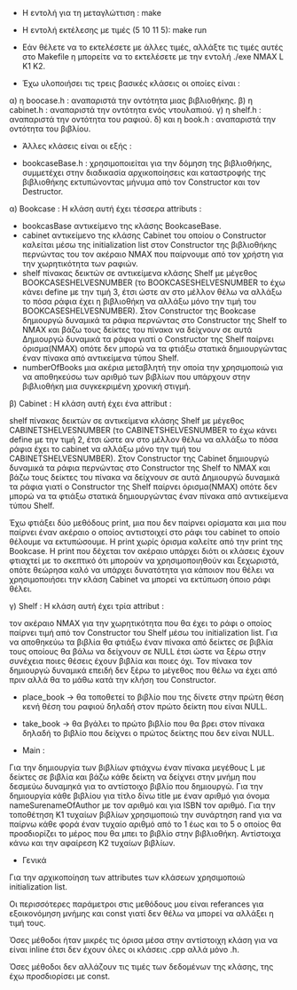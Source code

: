 - Η εντολή για τη μεταγλώττιση : make
- Η εντολή εκτέλεσης με τιμές (5 10 11 5): make run
- Εάν θέλετε να το εκτελέσετε με άλλες τιμές, αλλάξτε τις τιμές αυτές στο Makefile η μπορείτε να
το εκτελέσετε με την εντολή ./exe NMAX L K1 K2.

- Έχω υλοποιήσει τις τρεις βασικές κλάσεις οι οποίες
είναι :

α) η boocase.h : αναπαριστά την οντότητα μιας
βιβλιοθήκης.
β) η cabinet.h : αναπαριστά την οντότητα ενός
ντουλαπιού.
γ) η shelf.h : αναπαριστά την οντότητα του ραφιού.
δ) και η book.h : αναπαριστά την οντότητα του βιβλίου.

- Άλλες κλάσεις είναι οι εξής :

- bookcaseBase.h : χρησιμοποιείται για την δόμηση της
βιβλιοθήκης, συμμετέχει στην διαδικασία αρχικοποίησεις
και καταστροφής της βιβλιοθήκης εκτυπώνοντας μήνυμα από
τον Constructor και τον Destructor.

α) Bookcase : Η κλάση αυτή έχει τέσσερα attributs :

- bookcasBase αντικείμενο της κλάσης BookcaseBase.
- cabinet αντικείμενο της κλάσης Cabinet του οποίου ο
Constructor καλείται μέσω της initialization list στον
Constructor της βιβλιοθήκης περνώντας του τον ακέραιο
NMAX που παίρνουμε από τον χρήστη για την χωρητικότητα
των ραφιών.
- shelf πίνακας δεικτών σε αντικείμενα κλάσης Shelf με
μέγεθος BOOKCASESHELVESNUMBER (το BOOKCASESHELVESNUMBER
το έχω κάνει define με την τιμή 3, έτσι ώστε αν στο
μέλλον θέλω να αλλάξω το πόσα ράφια έχει η βιβλιοθήκη
να αλλάξω μόνο την τιμή του BOOKCASESHELVESNUMBER).
Στον Constructor της Bookcase δημιουργώ δυναμικά τα
ράφια περνώντας στο Constructor της Shelf το NMAX και
βάζω τους δείκτες του πίνακα να δείχνουν σε αυτά
Δημιουργώ δυναμικά τα ράφια γιατί ο Constructor της
Shelf παίρνει όρισμα(NMAX) οπότε δεν μπορώ να τα φτιάξω
στατικά δημιουργώντας έναν πίνακα από αντικείμενα τύπου
Shelf.
- numberOfBooks μια ακέρια μεταβλητή την οποία την
χρησιμοποιώ για να αποθηκεύσω των αριθμό των βιβλίων
που υπάρχουν στην βιβλιοθήκη μια συγκεκριμένη χρονική
στιγμή.

β) Cabinet : Η κλάση αυτή έχει ένα attribut :

shelf πίνακας δεικτών σε αντικείμενα κλάσης Shelf με
μέγεθος CABINETSHELVESNUMBER (το CABINETSHELVESNUMBER
το έχω κάνει define με την τιμή 2, έτσι ώστε αν στο
μέλλον θέλω να αλλάξω το πόσα ράφια έχει το cabinet
να αλλάξω μόνο την τιμή του CABINETSHELVESNUMBER).
Στον Constructor της Cabinet δημιουργώ δυναμικά τα
ράφια περνώντας στο Constructor της Shelf το NMAX και
βάζω τους δείκτες του πίνακα να δείχνουν σε αυτά
Δημιουργώ δυναμικά τα ράφια γιατί ο Constructor της
Shelf παίρνει όρισμα(NMAX) οπότε δεν μπορώ να τα φτιάξω
στατικά δημιουργώντας έναν πίνακα από αντικείμενα τύπου
Shelf.

Έχω φτιάξει δύο μεθόδους print, μια που δεν παίρνει
ορίσματα και μια που παίρνει έναν ακέραιο ο οποίος
αντιστοιχεί στο ράφι του cabinet το οποίο θέλουμε να
εκτυπώσουμε. Η print χωρίς όρισμα καλείτε από την print της
Bookcase. Η print που δέχεται τον ακέραιο υπάρχει διότι οι
κλάσεις έχουν φτιαχτεί με το σκεπτικό ότι μπορούν να
χρησιμοποιηθούν και ξεχωριστά, οπότε θεώρησα καλό να
υπάρχει δυνατότητα για κάποιον που θέλει να χρησιμοποιήσει
την κλάση Cabinet να μπορεί να εκτύπωση όποιο ράφι θέλει.

γ) Shelf : Η κλάση αυτή έχει τρία attribut :

τον ακέραιο NMAX για την χωρητικότητα που θα έχει το ράφι ο οποίος παίρνει τιμή
από τον Constructor του Shelf μέσω του initialization list.
Για να αποθηκεύω τα βιβλία θα φτιάξω έναν πίνακα από δείκτες σε βιβλία τους οποίους
θα βάλω να δείχνουν σε NULL έτσι ώστε να ξέρω στην συνέχεια ποιες θέσεις έχουν βιβλία
και ποιες όχι. Τον πίνακα τον δημιουργώ δυναμικά επειδή δεν ξέρω το μέγεθος που θέλω να
έχει από πριν αλλά θα το μάθω κατά την κλήση του Constructor.

- place_book -> θα τοποθετεί το βιβλίο που της δίνετε στην πρώτη θέση
κενή θέση του ραφιού δηλαδή στον πρώτο δείκτη που είναι NULL.

- take_book -> θα βγάλει το πρώτο βιβλίο που θα βρει στον πίνακα δηλαδή
το βιβλίο που δείχνει ο πρώτος δείκτης που δεν είναι NULL.

- Main :

Για την δημιουργία των βιβλίων φτιάχνω έναν πίνακα μεγέθους L με δείκτες σε βιβλία και βάζω κάθε δείκτη να δείχνει στην μνήμη που δεσμεύω δυναμηκά για το αντίστοιχο βιβλίο που δημιουργώ. Για την δημιουργία κάθε βιβλίου για τίτλο δίνω title με έναν αριθμό για όνομα nameSurenameOfAuthor με τον αριθμό και για ISBN τον αριθμό.
Για την τοποθέτηση K1 τυχαίων βιβλίων χρησιμοποιώ την συνάρτηση rand για να παίρνω κάθε φορά έναν τυχαίο αριθμό από το 1 έως και το 5 ο οποίος θα προσδιορίζει το μέρος που θα μπει το βιβλίο στην βιβλιοθήκη. Αντίστοιχα κάνω και την αφαίρεση K2 τυχαίων βιβλίων.

- Γενικά

Για την αρχικοποίηση των attributes των κλάσεων χρησιμοποιώ initialization list.

Οι περισσότερες παράμετροι στις μεθόδους μου είναι
referances για εξοικονόμηση μνήμης και const γιατί δεν
θέλω να μπορεί να αλλάξει η τιμή τους.

Όσες μέθοδοι ήταν μικρές τις όρισα μέσα στην αντίστοιχη
κλάση για να είναι inline έτσι δεν έχουν όλες οι
κλάσεις .cpp αλλά μόνο .h.

Όσες μέθοδοι δεν αλλάζουν τις τιμές των δεδομένων της
κλάσης, της έχω προσδιορίσει με const.

